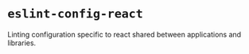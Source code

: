# `eslint-config-react`

Linting configuration specific to react shared between applications and libraries.
